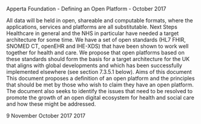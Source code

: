 Apperta Foundation - Defining an Open Platform - October 2017

All data will be held in open,
shareable and computable formats,
where the applications, services and
platforms are all substitutable.
Next Steps
Healthcare in general and the NHS
in particular have needed a target
architecture for some time. We have a set
of open standards (HL7 FHIR, SNOMED CT,
openEHR and IHE-XDS) that have been
shown to work well together for health
and care. We propose that open platforms
based on these standards should form the
basis for a target architecture for the UK
that aligns with global developments and
which has been successfully implemented
elsewhere (see section 7.3.5.1 below).
Aims of this document
This document proposes a definition
of an open platform and the principles
that should be met by those who wish
to claim they have an open platform.
The document also seeks to identify
the issues that need to be resolved to
promote the growth of an open digital
ecosystem for health and social care
and how these might be addressed.

9
November
October 2017
2017

